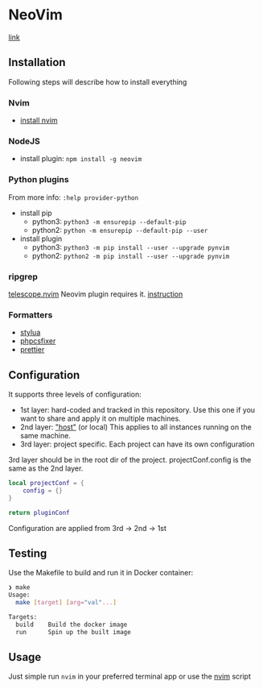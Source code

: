 # NeoVim

[link](https://neovim.io/)

## Installation

Following steps will describe how to install everything

### Nvim

- [install nvim](https://github.com/neovim/neovim/wiki/Installing-Neovim)

### NodeJS

- install plugin: `npm install -g neovim`

### Python plugins

From more info: `:help provider-python`

- install pip
  - python3: `python3 -m ensurepip --default-pip`
  - python2: `python -m ensurepip --default-pip --user`
- install plugin
  - python3: `python3 -m pip install --user --upgrade pynvim`
  - python2: `python2 -m pip install --user --upgrade pynvim`

### ripgrep

[telescope.nvim](https://github.com/nvim-telescope/telescope.nvim) Neovim plugin requires it.
[instruction](https://github.com/BurntSushi/ripgrep?tab=readme-ov-file#installation)

### Formatters

- [stylua](https://github.com/JohnnyMorganz/StyLua)
- [phpcsfixer](https://cs.symfony.com/)
- [prettier](https://prettier.io/)

## Configuration

It supports three levels of configuration:
- 1st layer: hard-coded and tracked in this repository. Use this one if you want to share and apply it on multiple
machines.
- 2nd layer: ["host"](dotfiles/.config/nvim/lua/local/pluginconfig.lua.dist) (or local) This applies to all instances running on the same machine.
- 3rd layer: project specific. Each project can have its own configuration

3rd layer should be in the root dir of the project. projectConf.config is the same as the 2nd layer.
```lua
local projectConf = {
    config = {}
}

return pluginConf
```

Configuration are applied from 3rd -> 2nd -> 1st

## Testing

Use the Makefile to build and run it in Docker container:

```bash
❯ make
Usage:
  make [target] [arg="val"...]

Targets:
  build    Build the docker image
  run      Spin up the built image
```

## Usage

Just simple run `nvim` in your preferred terminal app or use the [nvim](nvim) script
